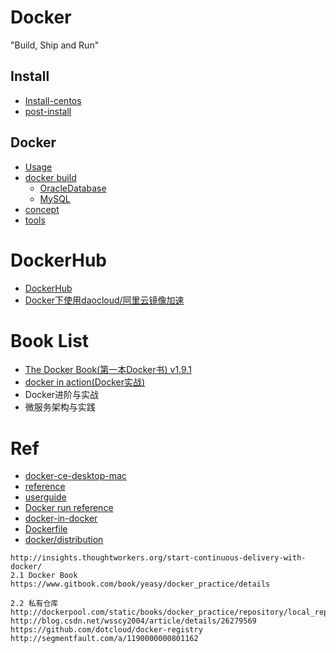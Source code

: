# Docker

"Build, Ship and Run"

## Install

- [Install-centos](docker/Install-centos.md)
- [post-install](https://docs.docker.com/engine/installation/linux/linux-postinstall/)

## Docker

- [Usage](docker/Usage.md)
- [docker build](docker/dockerBuild.md)
  - [OracleDatabase](docker/oracleDatabase.md)
  - [MySQL](https://github.com/mysql/mysql-docker/)
- [concept](docker/concept.md)
- [tools](docker/tools.md)

# DockerHub

- [DockerHub](dockerHub/Readme.md)
- [Docker下使用daocloud/阿里云镜像加速](https://mp.weixin.qq.com/s/MeGUBkfzQSP6osHWbrv7eg)

# Book List

- [The Docker Book(第一本Docker书) v1.9.1](books/theDockerBook.md)
- [docker in action(Docker实战)](books/dockerInAction.md)
- Docker进阶与实战
- 微服务架构与实践

# Ref

- [docker-ce-desktop-mac](https://store.docker.com/editions/community/docker-ce-desktop-mac)
- [reference](https://docs.docker.com/reference/)
- [userguide](https://docs.docker.com/engine/userguide/)
- [Docker run reference](https://docs.docker.com/engine/reference/run/)
- [docker-in-docker](https://github.com/jpetazzo/dind)
- [Dockerfile](https://github.com/dockerfile/)
- [docker/distribution](https://github.com/docker/distribution)

```
http://insights.thoughtworkers.org/start-continuous-delivery-with-docker/
2.1	Docker Book
https://www.gitbook.com/book/yeasy/docker_practice/details

2.2	私有仓库
http://dockerpool.com/static/books/docker_practice/repository/local_repo.html
http://blog.csdn.net/wsscy2004/article/details/26279569
https://github.com/dotcloud/docker-registry
http://segmentfault.com/a/1190000000801162
```
